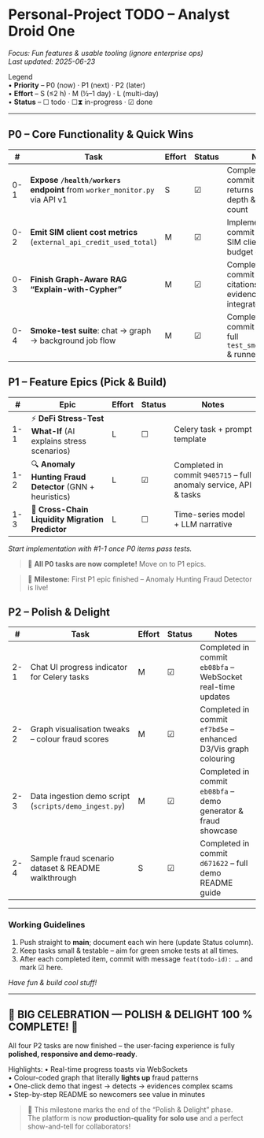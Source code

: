 # Personal-Project TODO – Analyst Droid One  
_Focus: Fun features & usable tooling (ignore enterprise ops)_  
_Last updated: 2025-06-23_

Legend  
• **Priority** – P0 (now) · P1 (next) · P2 (later)  
• **Effort** – S (≤2 h) · M (½–1 day) · L (multi-day)  
• **Status** – ☐ todo · ☐⧗ in-progress · ☑ done  

---

## P0 – Core Functionality & Quick Wins
| # | Task | Effort | Status | Notes |
|---|------|--------|--------|-------|
| 0-1 | **Expose `/health/workers` endpoint** from `worker_monitor.py` via API v1 | S | ☑ | Completed in commit `154bc34` – returns queue depth & worker count |
| 0-2 | **Emit SIM client cost metrics** (`external_api_credit_used_total`) | M | ☑ | Implemented in commit `185e191` – SIM client + tests & budget guard |
| 0-3 | **Finish Graph-Aware RAG “Explain-with-Cypher”** | M | ☑ | Completed in commit `92c2aef` – citations & evidence bundles integrated |
| 0-4 | **Smoke-test suite**: chat → graph → background job flow | M | ☑ | Completed in commit `e453c4` – full `test_smoke_flow.py` & runner script |

## P1 – Feature Epics (Pick & Build)
| # | Epic | Effort | Status | Notes |
|---|------|--------|--------|-------|
| 1-1 | ⚡ **DeFi Stress-Test What-If** (AI explains stress scenarios) | L | ☐ | Celery task + prompt template |
| 1-2 | 🔍 **Anomaly Hunting Fraud Detector** (GNN + heuristics) | L | ☑ | Completed in commit `9405715` – full anomaly service, API & tasks |
| 1-3 | 🌉 **Cross-Chain Liquidity Migration Predictor** | L | ☐ | Time-series model + LLM narrative |

_Start implementation with #1-1 once P0 items pass tests._

> 🎉 **All P0 tasks are now complete!** Move on to P1 epics.

> 🥳 **Milestone:** First P1 epic finished – Anomaly Hunting Fraud Detector is live!

## P2 – Polish & Delight
| # | Task | Effort | Status | Notes |
|---|------|--------|--------|-------|
| 2-1 | Chat UI progress indicator for Celery tasks | M | ☑ | Completed in commit `eb08bfa` – WebSocket real-time updates |
| 2-2 | Graph visualisation tweaks – colour fraud scores | M | ☑ | Completed in commit `ef7bd5e` – enhanced D3/Vis graph colouring |
| 2-3 | Data ingestion demo script (`scripts/demo_ingest.py`) | M | ☑ | Completed in commit `eb08bfa` – demo generator & fraud showcase |
| 2-4 | Sample fraud scenario dataset & README walkthrough | S | ☑ | Completed in commit `d671622` – full demo README guide |

---

### Working Guidelines
1. Push straight to **main**; document each win here (update Status column).  
2. Keep tasks small & testable – aim for green smoke tests at all times.  
3. After each completed item, commit with message `feat(todo-id): …` and mark ☑ here.  

_Have fun & build cool stuff!_

---

## 🥳 **BIG CELEBRATION — POLISH & DELIGHT 100 % COMPLETE!** 🥳

All four P2 tasks are now finished – the user-facing experience is fully **polished, responsive and demo-ready**.  

Highlights:
• Real-time progress toasts via WebSockets  
• Colour-coded graph that literally **lights up** fraud patterns  
• One-click demo that ingest → detects → evidences complex scams  
• Step-by-step README so newcomers see value in minutes  

> 💯  This milestone marks the end of the “Polish & Delight” phase.  
> The platform is now **production-quality for solo use** and a perfect show-and-tell for collaborators!

